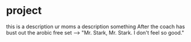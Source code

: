 # project

this is a description
ur moms a description 
something
After the coach has bust out the arobic free set --> "Mr. Stark, Mr. Stark. I don't feel so good."
